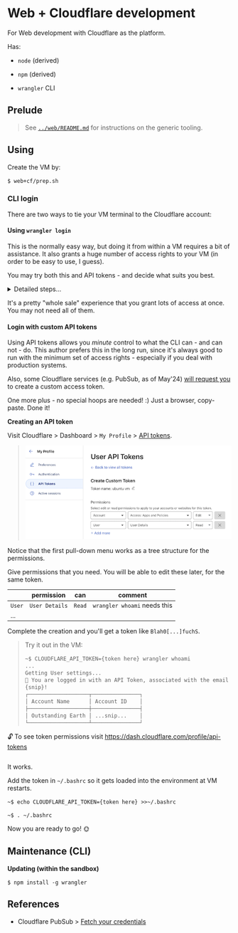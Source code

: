 # Web + Cloudflare development

For Web development with Cloudflare as the platform.
   
Has:

- `node` (derived)
- `npm` (derived)

- `wrangler` CLI

## Prelude

>See [`../web/README.md`](../web/README.md) for instructions on the generic tooling.

## Using

Create the VM by:

```
$ web+cf/prep.sh
```

### CLI login

There are two ways to tie your VM terminal to the Cloudflare account:

#### Using `wrangler login`

This is the normally easy way, but doing it from within a VM requires a bit of assistance. It also grants a huge number of access rights to your VM (in order to be easy to use, I guess).

You may try both this and API tokens - and decide what suits you best.

<details><summary>Detailed steps...</summary>

While you do the login dance, the port `8976` of the VM should be visible in your *host* as `localhost:8976`. To accomplish this, we have a help script:

```
$ web+cf/login-fwd.sh
...
```

The script sets up a port forward and instructs you to run the command `wrangler login browser=false` in the VM shell.

Open the provided URL and Cloudflare presents you with this:

>![](.images/login-props.png)

If you ever need to re-authenticate, simply run again the script to have the ports forwarded.
</details>

It's a pretty "whole sale" experience that you grant lots of access at once. You may not need all of them.


#### Login with custom API tokens

Using API tokens allows you *minute* control to what the CLI can - and can not - do. This author prefers this in the long run, since it's always good to run with the minimum set of access rights - especially if you deal with production systems.

Also, some Cloudflare services (e.g. PubSub, as of May'24) [will request you](https://developers.cloudflare.com/pub-sub/guide/#3-fetch-your-credentials) to create a custom access token.

One more plus - no special hoops are needed! :) Just a browser, copy-paste. Done it!

**Creating an API token**

Visit Cloudflare > Dashboard > `My Profile` > [API tokens](https://dash.cloudflare.com/profile/api-tokens).

>![](.images/custom-api-token.png)         

Notice that the first pull-down menu works as a tree structure for the permissions.

Give permissions that you need. You will be able to edit these later, for the same token.

||permission|can|comment|
|---|---|---|---|
|`User`|`User Details`|`Read`|`wrangler whoami` needs this|
|...|

<!-- tbd.
><font color=orange>*tbd.* Add more lines above, once we see where they are needed!</font>
-->

Complete the creation and you'll get a token like `Blah0[...]fuchS`.

>Try it out in the VM:
>
>```
>~$ CLOUDFLARE_API_TOKEN={token here} wrangler whoami
>...
>Getting User settings...
>👋 You are logged in with an API Token, associated with the email {snip}!
>┌───────────────────┬───────────────┐
>│ Account Name      │ Account ID    │
>├───────────────────┼───────────────┤
>│ Outstanding Earth │ ...snip...    │
>└───────────────────┴───────────────┘
🔓 To see token permissions visit https://dash.cloudflare.com/profile/api-tokens
>```

It works.

Add the token in `~/.bashrc` so it gets loaded into the environment at VM restarts.

```
~$ echo CLOUDFLARE_API_TOKEN={token here} >>~/.bashrc 
```

```
~$ . ~/.bashrc
```

Now you are ready to go! 🌞

## Maintenance (CLI)

**Updating (within the sandbox)**
   
```
$ npm install -g wrangler
```

## References

- Cloudflare PubSub > [Fetch your credentials](https://developers.cloudflare.com/pub-sub/guide/#3-fetch-your-credentials)

